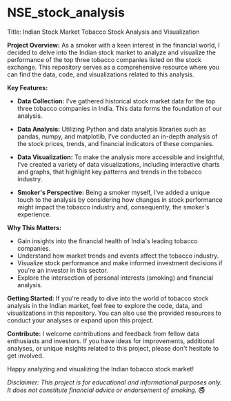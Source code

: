 # NSE_stock_analysis

Title: Indian Stock Market Tobacco Stock Analysis and Visualization


**Project Overview:**
As a smoker with a keen interest in the financial world, I decided to delve into the Indian stock market to analyze and visualize the performance of the top three tobacco companies listed on the stock exchange. This repository serves as a comprehensive resource where you can find the data, code, and visualizations related to this analysis.

**Key Features:**
- **Data Collection:** I've gathered historical stock market data for the top three tobacco companies in India. This data forms the foundation of our analysis.

- **Data Analysis:** Utilizing Python and data analysis libraries such as pandas, numpy, and matplotlib, I've conducted an in-depth analysis of the stock prices, trends, and financial indicators of these companies.

- **Data Visualization:** To make the analysis more accessible and insightful, I've created a variety of data visualizations, including interactive charts and graphs, that highlight key patterns and trends in the tobacco industry.

- **Smoker's Perspective:** Being a smoker myself, I've added a unique touch to the analysis by considering how changes in stock performance might impact the tobacco industry and, consequently, the smoker's experience.

**Why This Matters:**
- Gain insights into the financial health of India's leading tobacco companies.
- Understand how market trends and events affect the tobacco industry.
- Visualize stock performance and make informed investment decisions if you're an investor in this sector.
- Explore the intersection of personal interests (smoking) and financial analysis.

**Getting Started:**
If you're ready to dive into the world of tobacco stock analysis in the Indian market, feel free to explore the code, data, and visualizations in this repository. You can also use the provided resources to conduct your analyses or expand upon this project.

**Contribute:**
I welcome contributions and feedback from fellow data enthusiasts and investors. If you have ideas for improvements, additional analyses, or unique insights related to this project, please don't hesitate to get involved.

Happy analyzing and visualizing the Indian tobacco stock market!

_Disclaimer: This project is for educational and informational purposes only. It does not constitute financial advice or endorsement of smoking._ 🚭
